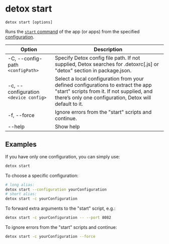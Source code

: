 # detox start

`detox start [options]`

Runs the [`start` command](../config/apps.mdx#properties) of the app (or apps)
from the specified [configuration](../config/overview.mdx#config-structure).

| Option                                | Description                                                                                                                                                                              |
| ------------------------------------- | ---------------------------------------------------------------------------------------------------------------------------------------------------------------------------------------- |
| -C, --config-path `<configPath>`      | Specify Detox config file path. If not supplied, Detox searches for .detoxrc\[.js] or "detox" section in package.json.                                                                   |
| -c, --configuration `<device config>` | Select a local configuration from your defined configurations to extract the app "start" scripts from it. If not supplied, and there’s only one configuration, Detox will default to it. |
| -f, --force                           | Ignore errors from the "start" scripts and continue.                                                                                                                                     |
| --help                                | Show help                                                                                                                                                                                |

## Examples

If you have only one configuration, you can simply use:

```bash
detox start
```

To choose a specific configuration:

```bash
# long alias:
detox start --configuration yourConfiguration
# short alias:
detox start -c yourConfiguration
```

To forward extra arguments to the "start" script, e.g.:

```bash
detox start -c yourConfiguration -- --port 8082
```

To ignore errors from the "start" scripts and continue:

```bash
detox start -c yourConfiguration --force
```
